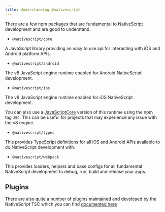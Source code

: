 ```yaml
---
title: Understanding @nativescript
---
```


There are a few npm packages that are fundamental to NativeScript development and are good to understand.

- `@nativescript/core`

A JavaScript library providing an easy to use api for interacting with iOS and Android platform APIs.

- `@nativescript/android`

The v8 JavaScript engine runtime enabled for Android NativeScript development.

- `@nativescript/ios`

The v8 JavaScript engine runtime enabled for iOS NativeScript development.

You can also use a [JavaScriptCore](https://developer.apple.com/documentation/javascriptcore) version of this runtime using the npm tag `JSC`. This can be useful for projects that may experience any issue with the v8 engine.

- `@nativescript/types`

This provides TypeScript definitions for all iOS and Android APIs available to do NativeScript development with.

- `@nativescript/webpack`

This provides loaders, helpers and base configs for all fundamental NativeScript development to debug, run, build and release your apps.

## Plugins

There are also quite a number of plugins maintained and developed by the NativeScript TSC which you can find [documented here](plugins/index)
